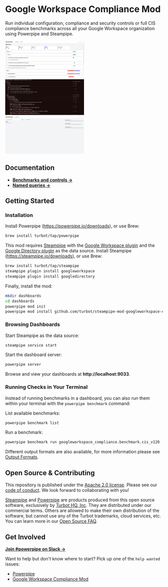 # Google Workspace Compliance Mod

Run individual configuration, compliance and security controls or full CIS compliance benchmarks across all your Google Workspace organization using Powerpipe and Steampipe.

<img src="https://raw.githubusercontent.com/turbot/steampipe-mod-googleworkspace-compliance/main/docs/images/googleworkspace_cis_v120_dashboard.png" width="50%" type="thumbnail"/>
<img src="https://raw.githubusercontent.com/turbot/steampipe-mod-googleworkspace-compliance/main/docs/images/googleworkspace_cis_v120_console.png" width="50%" type="thumbnail"/>
<img src="https://raw.githubusercontent.com/turbot/steampipe-mod-googleworkspace-compliance/main/docs/images/googleworkspace_compliance.png" width="50%" type="thumbnail"/>

## Documentation

- **[Benchmarks and controls →](https://hub.powerpipe.io/mods/turbot/googleworkspace_compliance/controls)**
- **[Named queries →](https://hub.powerpipe.io/mods/turbot/googleworkspace_compliance/queries)**

## Getting Started

### Installation

Install Powerpipe (https://powerpipe.io/downloads), or use Brew:

```bash
brew install turbot/tap/powerpipe
```

This mod requires [Steampipe](https://steampipe.io) with the [Google Workspace plugin](https://hub.steampipe.io/plugins/turbot/googleworkspace) and the [Google Directory plugin](https://hub.steampipe.io/plugins/turbot/googledirectory) as the data source. Install Steampipe (https://steampipe.io/downloads), or use Brew:

```bash
brew install turbot/tap/steampipe
steampipe plugin install googleworkspace
steampipe plugin install googledirectory
```

Finally, install the mod:

```bash
mkdir dashboards
cd dashboards
powerpipe mod init
powerpipe mod install github.com/turbot/steampipe-mod-googleworkspace-compliance
```

### Browsing Dashboards

Start Steampipe as the data source:

```bash
steampipe service start
```

Start the dashboard server:

```bash
powerpipe server
```

Browse and view your dashboards at **http://localhost:9033**.

### Running Checks in Your Terminal

Instead of running benchmarks in a dashboard, you can also run them within your
terminal with the `powerpipe benchmark` command:

List available benchmarks:

```bash
powerpipe benchmark list
```

Run a benchmark:

```bash
powerpipe benchmark run googleworkspace_compliance.benchmark.cis_v120
```

Different output formats are also available, for more information please see
[Output Formats](https://powerpipe.io/docs/reference/cli/benchmark#output-formats).

## Open Source & Contributing

This repository is published under the [Apache 2.0 license](https://www.apache.org/licenses/LICENSE-2.0). Please see our [code of conduct](https://github.com/turbot/.github/blob/main/CODE_OF_CONDUCT.md). We look forward to collaborating with you!

[Steampipe](https://steampipe.io) and [Powerpipe](https://powerpipe.io) are products produced from this open source software, exclusively by [Turbot HQ, Inc](https://turbot.com). They are distributed under our commercial terms. Others are allowed to make their own distribution of the software, but cannot use any of the Turbot trademarks, cloud services, etc. You can learn more in our [Open Source FAQ](https://turbot.com/open-source).

## Get Involved

**[Join #powerpipe on Slack →](https://turbot.com/community/join)**

Want to help but don't know where to start? Pick up one of the `help wanted` issues:

- [Powerpipe](https://github.com/turbot/powerpipe/labels/help%20wanted)
- [Google Workspace Compliance Mod](https://github.com/turbot/steampipe-mod-googleworkspace-compliance/labels/help%20wanted) 
